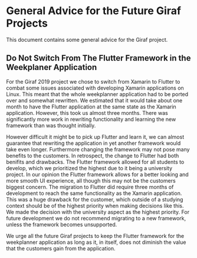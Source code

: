 # General Advice for the Future Giraf Projects
This document contains some general advice for the Giraf project.

## Do Not Switch From The Flutter Framework in the Weekplaner Application
For the Giraf 2019 project we chose to switch from Xamarin to Flutter to combat some issues associated with developing Xamarin applications on Linux. This meant that the whole weekplanner application had to be ported over and somewhat rewritten. We estimated that it would take about one month to have the Flutter application at the same state as the Xamarin application. However, this took us almost three months. There was significantly more work in rewriting functionality and learning the new framework than was thought initially. <p>

However difficult it might be to pick up Flutter and learn it, we can almost guarantee that rewriting the application in yet another framework would take even longer. Furthermore changing the framework may not pose many benefits to the customers. In retrospect, the change to Flutter had both benifits and drawbacks. The Flutter framework allowed for all students to develop, which we prioritized the highest due to it being a university project. In our opinion the Flutter framework allows for a better looking and more smooth UI experience, all though this may not be the customers biggest concern. The migration to Flutter did require three months of development to reach the same functionality as the Xamarin application. This was a huge drawback for the customer, which outside of a studying context should be of the highest priority when making decisions like this. We made the decision with the university aspect as the highest priority. For future development we do not recommend migrating to a new framework, unless the framework becomes unsupported. <p>

We urge all the future Giraf projects to keep the Flutter framework for the weekplanner application as long as it, in itself, does not diminish the value that the customers gain from the application.
